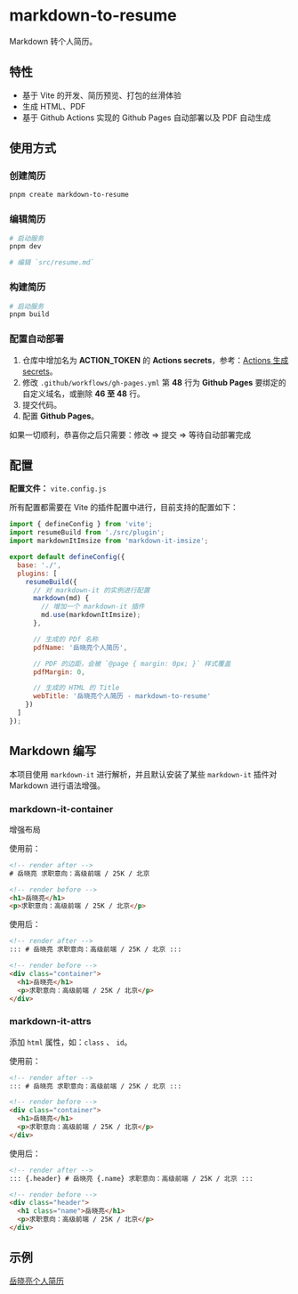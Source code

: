 # markdown-to-resume

Markdown 转个人简历。

## 特性

- 基于 Vite 的开发、简历预览、打包的丝滑体验
- 生成 HTML、PDF
- 基于 Github Actions 实现的 Github Pages 自动部署以及 PDF 自动生成

## 使用方式

### 创建简历

```bash
pnpm create markdown-to-resume
```

### 编辑简历

```bash
# 启动服务
pnpm dev

# 编辑 `src/resume.md`
```

### 构建简历

```bash
# 启动服务
pnpm build
```

### 配置自动部署

1. 仓库中增加名为 **ACTION_TOKEN** 的 **Actions secrets**，参考：[Actions 生成 secrets](https://www.jianshu.com/p/5afbd53e1700)。
1. 修改 `.github/workflows/gh-pages.yml` 第 **48** 行为 **Github Pages** 要绑定的自定义域名，或删除 **46 至 48** 行。
1. 提交代码。
1. 配置 **Github Pages**。

如果一切顺利，恭喜你之后只需要：修改 => 提交 => 等待自动部署完成

## 配置

**配置文件：** `vite.config.js`

所有配置都需要在 Vite 的插件配置中进行，目前支持的配置如下：

```js
import { defineConfig } from 'vite';
import resumeBuild from './src/plugin';
import markdownItImsize from 'markdown-it-imsize';

export default defineConfig({
  base: './',
  plugins: [
    resumeBuild({
      // 对 markdown-it 的实例进行配置
      markdown(md) {
        // 增加一个 markdown-it 插件
        md.use(markdownItImsize);
      },

      // 生成的 PDf 名称
      pdfName: '岳晓亮个人简历',

      // PDF 的边距，会被 `@page { margin: 0px; }` 样式覆盖
      pdfMargin: 0,

      // 生成的 HTML 的 Title
      webTitle: '岳晓亮个人简历 - markdown-to-resume'
    })
  ]
});
```

## Markdown 编写

本项目使用 `markdown-it` 进行解析，并且默认安装了某些 `markdown-it` 插件对 Markdown 进行语法增强。

### markdown-it-container

增强布局

使用前：

```html
<!-- render after -->
# 岳晓亮 求职意向：高级前端 / 25K / 北京

<!-- render before -->
<h1>岳晓亮</h1>
<p>求职意向：高级前端 / 25K / 北京</p>
```

使用后：

```html
<!-- render after -->
::: # 岳晓亮 求职意向：高级前端 / 25K / 北京 :::

<!-- render before -->
<div class="container">
  <h1>岳晓亮</h1>
  <p>求职意向：高级前端 / 25K / 北京</p>
</div>
```

### markdown-it-attrs

添加 `html` 属性，如：`class` 、 `id`。

使用前：

```html
<!-- render after -->
::: # 岳晓亮 求职意向：高级前端 / 25K / 北京 :::

<!-- render before -->
<div class="container">
  <h1>岳晓亮</h1>
  <p>求职意向：高级前端 / 25K / 北京</p>
</div>
```

使用后：

```html
<!-- render after -->
::: {.header} # 岳晓亮 {.name} 求职意向：高级前端 / 25K / 北京 :::

<!-- render before -->
<div class="header">
  <h1 class="name">岳晓亮</h1>
  <p>求职意向：高级前端 / 25K / 北京</p>
</div>
```

## 示例

[岳晓亮个人简历](https://resume.yuexiaoliang.com)
